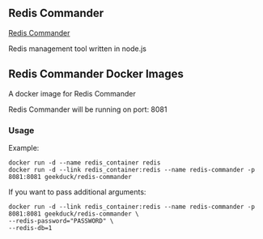 ## Redis Commander

[Redis Commander](https://github.com/joeferner/redis-commander)

Redis management tool written in node.js

## Redis Commander Docker Images

A docker image for Redis Commander

Redis Commander will be running on port: 8081

### Usage

Example:

    docker run -d --name redis_container redis
    docker run -d --link redis_container:redis --name redis-commander -p 8081:8081 geekduck/redis-commander


If you want to pass additional arguments:

    docker run -d --link redis_container:redis --name redis-commander -p 8081:8081 geekduck/redis-commander \
    --redis-password="PASSWORD" \
    --redis-db=1
